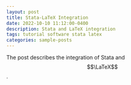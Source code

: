 ```yaml
---
layout: post
title: Stata-LaTeX Integration 
date: 2022-10-10 11:12:00-0400
description: Stata and LaTeX integration
tags: tutorial software stata latex
categories: sample-posts
---
```

The post describes the integration of Stata and $$\LaTeX$$.